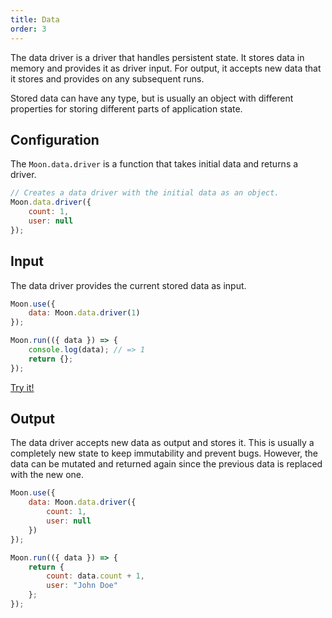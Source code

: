 ```yaml
---
title: Data
order: 3
---
```


The data driver is a driver that handles persistent state. It stores data in memory and provides it as driver input. For output, it accepts new data that it stores and provides on any subsequent runs.

Stored data can have any type, but is usually an object with different properties for storing different parts of application state.

## Configuration

The `Moon.data.driver` is a function that takes initial data and returns a driver.

```js
// Creates a data driver with the initial data as an object.
Moon.data.driver({
	count: 1,
	user: null
});
```

## Input

The data driver provides the current stored data as input.

```js
Moon.use({
	data: Moon.data.driver(1)
});

Moon.run(({ data }) => {
	console.log(data); // => 1
	return {};
});
```

<a href="/moon/play#Moon.use(%7B%0A%09data%3A%20Moon.data.driver(1)%0A%7D)%3B%0A%0AMoon.run((%7B%20data%20%7D)%20%3D>%20%7B%0A%09console.log(data)%3B%20%2F%2F%20%3D>%201%0A%09return%20%7B%7D%3B%0A%7D)%3B">Try it!</a>

## Output

The data driver accepts new data as output and stores it. This is usually a completely new state to keep immutability and prevent bugs. However, the data can be mutated and returned again since the previous data is replaced with the new one.

```js
Moon.use({
	data: Moon.data.driver({
		count: 1,
		user: null
	})
});

Moon.run(({ data }) => {
	return {
		count: data.count + 1,
		user: "John Doe"
	};
});
```
